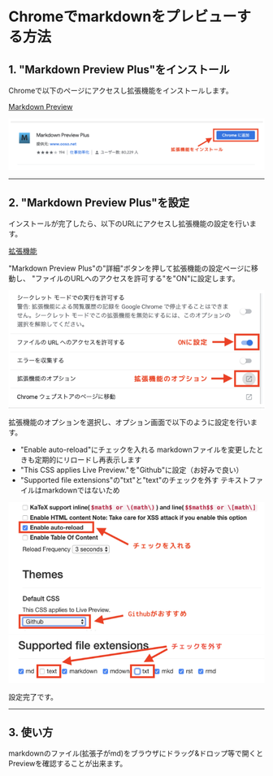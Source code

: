 # Chromeでmarkdownをプレビューする方法

## 1. "Markdown Preview Plus"をインストール

Chromeで以下のページにアクセスし拡張機能をインストールします。

[Markdown Preview](https://chrome.google.com/webstore/detail/markdown-preview-plus/febilkbfcbhebfnokafefeacimjdckgl?hl=ja)

![](markdown-preview-plus-01.png)

---

## 2. "Markdown Preview Plus"を設定

インストールが完了したら、以下のURLにアクセスし拡張機能の設定を行います。

[拡張機能](chrome://extensions)

"Markdown Preview Plus"の"詳細"ボタンを押して拡張機能の設定ページに移動し、
"ファイルのURLへのアクセスを許可する"を"ON"に設定します。

![](markdown-preview-plus-02.png)

拡張機能のオプションを選択し、オプション画面で以下のように設定を行います。

* "Enable auto-reload"にチェックを入れる
  markdownファイルを変更したときも定期的にリロードし再表示します
* "This CSS applies Live Preview."を"Github"に設定（お好みで良い）
* "Supported file extensions"の"txt"と"text"のチェックを外す
  テキストファイルはmarkdownではないため

![](markdown-preview-plus-03.png)
![](markdown-preview-plus-04.png)

設定完了です。

---

## 3. 使い方
markdownのファイル(拡張子がmd)をブラウザにドラッグ&ドロップ等で開くとPreviewを確認することが出来ます。
